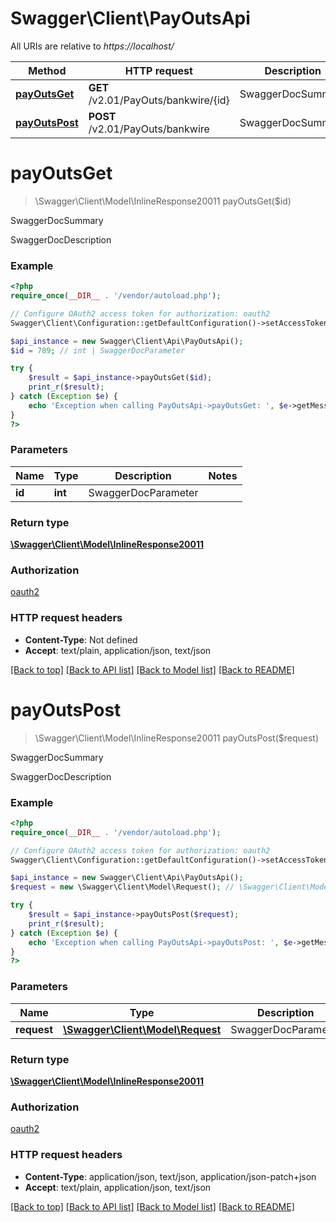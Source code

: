 # Swagger\Client\PayOutsApi

All URIs are relative to *https://localhost/*

Method | HTTP request | Description
------------- | ------------- | -------------
[**payOutsGet**](PayOutsApi.md#payOutsGet) | **GET** /v2.01/PayOuts/bankwire/{id} | SwaggerDocSummary
[**payOutsPost**](PayOutsApi.md#payOutsPost) | **POST** /v2.01/PayOuts/bankwire | SwaggerDocSummary


# **payOutsGet**
> \Swagger\Client\Model\InlineResponse20011 payOutsGet($id)

SwaggerDocSummary

SwaggerDocDescription

### Example
```php
<?php
require_once(__DIR__ . '/vendor/autoload.php');

// Configure OAuth2 access token for authorization: oauth2
Swagger\Client\Configuration::getDefaultConfiguration()->setAccessToken('YOUR_ACCESS_TOKEN');

$api_instance = new Swagger\Client\Api\PayOutsApi();
$id = 789; // int | SwaggerDocParameter

try {
    $result = $api_instance->payOutsGet($id);
    print_r($result);
} catch (Exception $e) {
    echo 'Exception when calling PayOutsApi->payOutsGet: ', $e->getMessage(), PHP_EOL;
}
?>
```

### Parameters

Name | Type | Description  | Notes
------------- | ------------- | ------------- | -------------
 **id** | **int**| SwaggerDocParameter |

### Return type

[**\Swagger\Client\Model\InlineResponse20011**](../Model/InlineResponse20011.md)

### Authorization

[oauth2](../../README.md#oauth2)

### HTTP request headers

 - **Content-Type**: Not defined
 - **Accept**: text/plain, application/json, text/json

[[Back to top]](#) [[Back to API list]](../../README.md#documentation-for-api-endpoints) [[Back to Model list]](../../README.md#documentation-for-models) [[Back to README]](../../README.md)

# **payOutsPost**
> \Swagger\Client\Model\InlineResponse20011 payOutsPost($request)

SwaggerDocSummary

SwaggerDocDescription

### Example
```php
<?php
require_once(__DIR__ . '/vendor/autoload.php');

// Configure OAuth2 access token for authorization: oauth2
Swagger\Client\Configuration::getDefaultConfiguration()->setAccessToken('YOUR_ACCESS_TOKEN');

$api_instance = new Swagger\Client\Api\PayOutsApi();
$request = new \Swagger\Client\Model\Request(); // \Swagger\Client\Model\Request | SwaggerDocParameter

try {
    $result = $api_instance->payOutsPost($request);
    print_r($result);
} catch (Exception $e) {
    echo 'Exception when calling PayOutsApi->payOutsPost: ', $e->getMessage(), PHP_EOL;
}
?>
```

### Parameters

Name | Type | Description  | Notes
------------- | ------------- | ------------- | -------------
 **request** | [**\Swagger\Client\Model\Request**](../Model/\Swagger\Client\Model\Request.md)| SwaggerDocParameter | [optional]

### Return type

[**\Swagger\Client\Model\InlineResponse20011**](../Model/InlineResponse20011.md)

### Authorization

[oauth2](../../README.md#oauth2)

### HTTP request headers

 - **Content-Type**: application/json, text/json, application/json-patch+json
 - **Accept**: text/plain, application/json, text/json

[[Back to top]](#) [[Back to API list]](../../README.md#documentation-for-api-endpoints) [[Back to Model list]](../../README.md#documentation-for-models) [[Back to README]](../../README.md)

